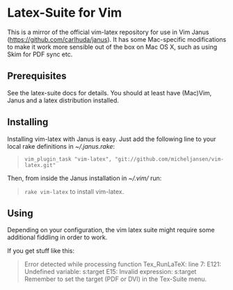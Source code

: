 Latex-Suite for Vim
===================

This is a mirror of the official vim-latex repository
for use in Vim Janus (https://github.com/carlhuda/janus).
It has some Mac-specific modifications to make it work
more sensible out of the box on Mac OS X,
such as using Skim for PDF sync etc.


Prerequisites
-------------
See the latex-suite docs for details. You should at least have 
(Mac)Vim, Janus and a latex distribution installed.


Installing
----------

Installing vim-latex with Janus is easy. Just add the following line
to your local rake definitions in _~/.janus.rake_:
> `vim_plugin_task "vim-latex", "git://github.com/micheljansen/vim-latex.git"`

Then, from inside the Janus installation in  _~/.vim/_ run:
> `rake vim-latex`
to install vim-latex.


Using
-----

Depending on your configuration, the vim latex suite might require
some additional fiddling in order to work.

If you get stuff like this:
> Error detected while processing function Tex_RunLaTeX:
> line    7:
> E121: Undefined variable: s:target
> E15: Invalid expression: s:target
Remember to set the target (PDF or DVI) in the Tex-Suite menu. 

